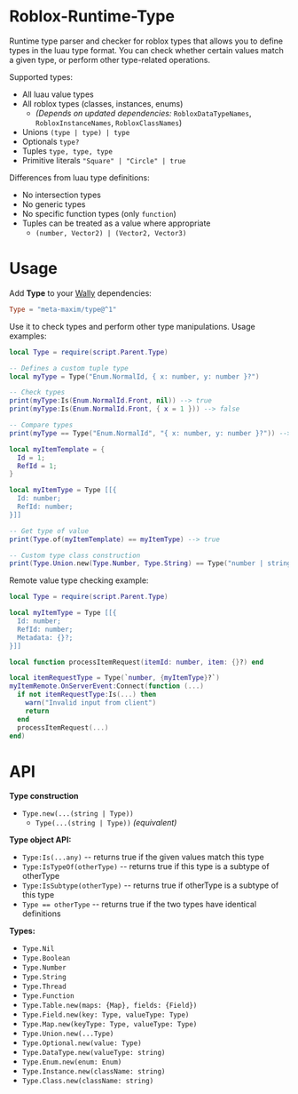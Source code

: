 # Roblox-Runtime-Type
Runtime type parser and checker for roblox types that allows you to define types in the luau type format. You can check whether certain values match a given type, or perform other type-related operations.

Supported types:
  - All luau value types
  - All roblox types (classes, instances, enums) 
    - *(Depends on updated dependencies:* `RobloxDataTypeNames`, `RobloxInstanceNames`, `RobloxClassNames`)
  - Unions `(type | type) | type`
  - Optionals `type?`
  - Tuples `type, type, type`
  - Primitive literals `"Square" | "Circle" | true`

Differences from luau type definitions:
  - No intersection types
  - No generic types
  - No specific function types (only `function`)
  - Tuples can be treated as a value where appropriate
    - `(number, Vector2) | (Vector2, Vector3)`

# Usage

Add **Type** to your [Wally](https://wally.run/) dependencies:
```toml
Type = "meta-maxim/type@^1"
```

Use it to check types and perform other type manipulations. Usage examples:
```lua
local Type = require(script.Parent.Type)

-- Defines a custom tuple type
local myType = Type("Enum.NormalId, { x: number, y: number }?")

-- Check types
print(myType:Is(Enum.NormalId.Front, nil)) --> true
print(myType:Is(Enum.NormalId.Front, { x = 1 })) --> false

-- Compare types
print(myType == Type("Enum.NormalId", "{ x: number, y: number }?")) --> true

local myItemTemplate = {
  Id = 1;
  RefId = 1;
}

local myItemType = Type [[{
  Id: number;
  RefId: number;
}]]

-- Get type of value
print(Type.of(myItemTemplate) == myItemType) --> true

-- Custom type class construction
print(Type.Union.new(Type.Number, Type.String) == Type("number | string")) --> true
```

Remote value type checking example:
```lua
local Type = require(script.Parent.Type)

local myItemType = Type [[{
  Id: number;
  RefId: number;
  Metadata: {}?;
}]]

local function processItemRequest(itemId: number, item: {}?) end

local itemRequestType = Type(`number, {myItemType}?`)
myItemRemote.OnServerEvent:Connect(function (...)
  if not itemRequestType:Is(...) then
    warn("Invalid input from client")
    return
  end
  processItemRequest(...)
end)
```

# API
**Type construction**
  - `Type.new(...(string | Type))`
    - `Type(...(string | Type))` *(equivalent)*

**Type object API:**
  - `Type:Is(...any)` -- returns true if the given values match this type
  - `Type:IsTypeOf(otherType)` -- returns true if this type is a subtype of otherType
  - `Type:IsSubtype(otherType)` -- returns true if otherType is a subtype of this type
  - `Type == otherType` -- returns true if the two types have identical definitions

**Types:**
  - `Type.Nil`
  - `Type.Boolean`
  - `Type.Number`
  - `Type.String`
  - `Type.Thread`
  - `Type.Function`
  - `Type.Table.new(maps: {Map}, fields: {Field})`
  - `Type.Field.new(key: Type, valueType: Type)`
  - `Type.Map.new(keyType: Type, valueType: Type)`
  - `Type.Union.new(...Type)`
  - `Type.Optional.new(value: Type)`
  - `Type.DataType.new(valueType: string)`
  - `Type.Enum.new(enum: Enum)`
  - `Type.Instance.new(className: string)`
  - `Type.Class.new(className: string)`
